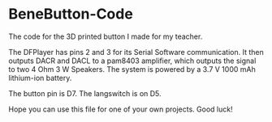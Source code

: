 # BeneButton-Code
The code for the 3D printed button I made for my teacher.

The DFPlayer has pins 2 and 3 for its Serial Software communication.
It then outputs DACR and DACL to a pam8403 amplifier, which outputs the signal to two 4 Ohm 3 W Speakers.
The system is powered by a 3.7 V 1000 mAh lithium-ion battery.

The button pin is D7.
The langswitch is on D5.

Hope you can use this file for one of your own projects.
Good luck!
